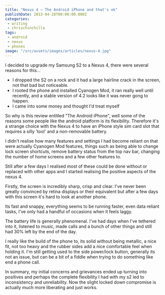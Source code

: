 ```yaml
---
title: "Nexus 4 – The Android iPhone and that's ok"
publishDate: 2013-04-28T00:00:00.000Z
categories:
 - writing
 - chrischinchilla
tags:
 - android
 - nexus 
 - phones
image: "/src/assets/images/articles/nexus-4.jpg"
---
```


I decided to upgrade my Samsung S2 to a Nexus 4, there were several reasons for this...<ul><li>I dropped the S2 on a rock and it had a large hairline crack in the screen, not that bad but noticeable.</li><li>I rooted the phone and installed Cyanogen Mod, it ran really well until recently, and a stable version of 4.2 looks like it was never gong to happen.</li><li>I came into some money and thought I'd treat myself</li></ul>

So why is this review entitled "The Android iPhone", well some of the reasons some people like the android platform is its flexibility. Therefore it's a strange choice with the Nexus 4 to have an iPhone style sim card slot that requires a silly 'tool' and a non-removable battery.

I didn't realise how many features and settings I had become reliant on that were actually Cyanogen Mod features, things such as being able to change lock screen shortcuts, remove battery status from the top nav bar, changing the number of home screens and a few other features to.

Still after a few days I realised most of these could be done without or replaced with other apps and I started realising the positive aspects of the nexus 4.

Firstly, the screen is incredibly sharp, crisp and clear. I've never been greatly convinced by retina displays or their equivalent but after a few days with this screen it's hard to look at another phone.

Its fast and snappy, everything seems to be running faster, even data reliant tasks, I've only had a handful of occasions when it feels laggy.

The battery life is generally phenomenal. I've had days when I've tethered into it, listened to music, made calls and a bunch of other things and still had 30% left by the end of the day.

I really like the build of the phone to, its solid without being metallic, a nice fit, not too heavy and the rubber sides add a nice comfortable feel when holding it. I'm still getting used to the side power/lock button, generally its not an issue, but can be a bit of a fiddle when trying to do something like end a phone call.

In summary, my initial concerns and grievances ended up turning into positives and perhaps the complete flexibility I had with my s2 led to inconsistency and unreliability. Now the slight locked down compromise is actually much more liberating and just works.
